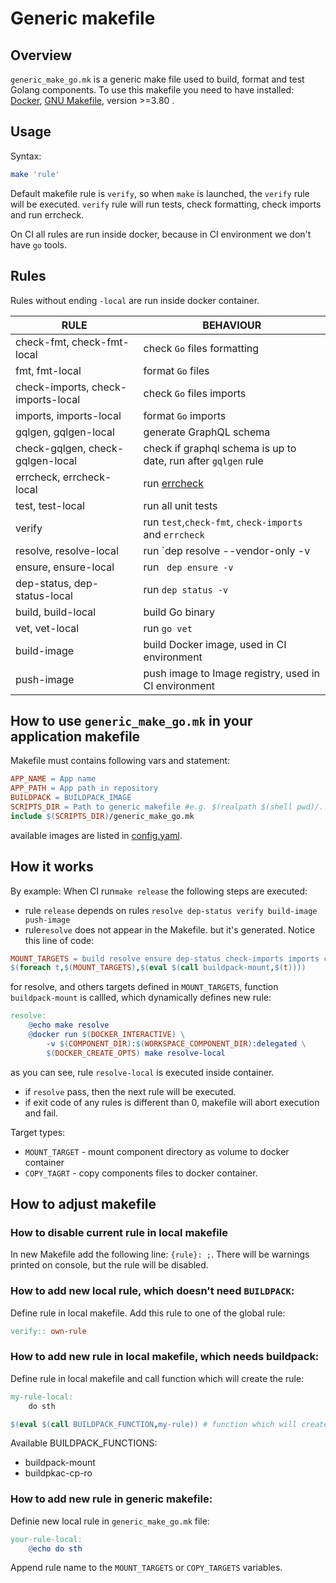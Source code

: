 # Generic makefile
## Overview

`generic_make_go.mk` is a generic make file used to build, format and test Golang components.
To use this makefile you need to have installed: [Docker](https://www.docker.com/get-started),
[GNU Makefile](https://www.gnu.org/software/make/manual/make.html), version >=3.80 .

## Usage
Syntax:
```bash
make 'rule'
```

Default makefile rule is `verify`, so when `make` is launched, the `verify` rule will be executed.
`verify` rule will run tests, check formatting, check imports and run errcheck.

On CI all rules are run inside docker, because in CI environment we don't have `go` tools.

## Rules
Rules without ending `-local` are run inside docker container.

| RULE                              | BEHAVIOUR                                                      |
|-----------------------------------|----------------------------------------------------------------|
| check-fmt, check-fmt-local        | check `Go` files formatting                                    |
| fmt, fmt-local                    | format `Go` files                                              |
| check-imports, check-imports-local| check `Go` files imports                                       |
| imports, imports-local            | format `Go` imports                                            |
| gqlgen, gqlgen-local              | generate GraphQL schema                                        |
| check-gqlgen, check-gqlgen-local  | check if graphql schema is up to date, run after `gqlgen` rule |
| errcheck, errcheck-local          | run [errcheck](https://github.com/kisielk/errcheck)            |
| test, test-local                  | run all unit tests                                             |
| verify                            |  run `test`,`check-fmt`, `check-imports` and `errcheck`        |
| resolve, resolve-local            | run `dep resolve --vendor-only -v                              |
| ensure, ensure-local              | run `	dep ensure -v`                                           |
| dep-status, dep-status-local      | run 	`dep status -v`                                          |
| build, build-local                | build Go binary                                                |
| vet, vet-local                    | run `go vet`                                                   |
| build-image                       | build Docker image, used in CI environment                     |
| push-image                        | push image to Image registry, used in CI environment           |

## How to use `generic_make_go.mk` in your application makefile
Makefile must contains following vars and statement:
```makefile
APP_NAME = App name
APP_PATH = App path in repository
BUILDPACK = BUILDPACK_IMAGE 
SCRIPTS_DIR = Path to generic makefile #e.g. $(realpath $(shell pwd)/../..)/scripts
include $(SCRIPTS_DIR)/generic_make_go.mk
```
available images are listed in [config.yaml](https://github.com/kyma-project/test-infra/blob/main/templates/config.yaml).

## How it works
By example:
When CI run`make release` the following steps are executed:
- rule `release` depends on rules `resolve dep-status verify build-image push-image`
- rule`resolve` does not appear in the Makefile. but it's generated. 
Notice this line of code:
```makefile
MOUNT_TARGETS = build resolve ensure dep-status check-imports imports check-fmt fmt errcheck vet generate pull-licenses gqlgen
$(foreach t,$(MOUNT_TARGETS),$(eval $(call buildpack-mount,$(t))))
```
for resolve, and others targets defined in `MOUNT_TARGETS`, function `buildpack-mount` is callled, which dynamically defines new rule:
```makefile
resolve:
    @echo make resolve
    @docker run $(DOCKER_INTERACTIVE) \
        -v $(COMPONENT_DIR):$(WORKSPACE_COMPONENT_DIR):delegated \
        $(DOCKER_CREATE_OPTS) make resolve-local
```
  as you can see, rule `resolve-local` is executed inside container.
- if `resolve` pass, then the next rule will be executed.
- if exit code of any rules is different than 0, makefile will abort execution and fail.

Target types:
- `MOUNT_TARGET` - mount component directory as volume to docker container
- `COPY_TAGRT` - copy components files to docker container.

## How to adjust makefile
### How to disable current rule in local makefile
In new Makefile add the following line: `{rule}: ;`.
There will be warnings printed on console, but the rule will be disabled.

### How to add new local rule, which doesn't need `BUILDPACK`:
Define rule in local makefile.
Add this rule to one of the  global rule:
```makefile
verify:: own-rule
```

### How to add new rule in local makefile, which needs buildpack:
Define rule in local makefile and call function which will create the rule:
```makefile
my-rule-local: 
    do sth

$(eval $(call BUILDPACK_FUNCTION,my-rule)) # function which will create the new rule
```

Available BUILDPACK_FUNCTIONS:
- buildpack-mount
- buildpkac-cp-ro

### How to add new rule in generic makefile:
Definie new local rule in `generic_make_go.mk` file:
```makefile
your-rule-local:
    @echo do sth
```

Append rule name to the `MOUNT_TARGETS` or `COPY_TARGETS` variables.
